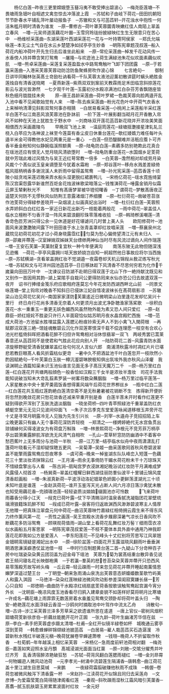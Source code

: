 <!-- { "loadSidebar": true } -->
　　杨亿白莲─昨夜三更里嫦娥堕玉簮冯夷不敢受捧出碧波心　─梅尧臣莲塘─不畏塘雨急钿叶自相遮文禽忽惊去冲落波上霞　─苏轼和子由岐下荷花─田田抗朝阳节节卧春水平铺乱萍叶屡动报鱼子　─苏辙和文与可菡蓞轩─开花浊水中抱性一何洁朱槛月眀时清香为谁发　─原─曹修古─荷叶罩芙蓉圜青映嫩红佳人南陌上翠盖立春风　─増─元吴师道莲藕花叶圗─玉雪窍玲珑纷披緑映红生生无限意只在苦心中　─杨维桢采莲曲─东湖采莲叶西湖采莲花一花与一叶持寄阿侯家　─郑氏允端咏莲─本无尘土气自在水云乡楚楚净如拭亭亭生妙香　─眀陈宪章题茂叔莲─船入荷花内船冲荷叶开先生归去后谁坐此船来　─原─常伦采莲曲─棹发千花动风传一水香傍人持并蔕含笑打鸳鸯　─屠隆─与欢逰池上荷生满緑池朱花似欢面素藕似欢肌　─増─熊卓采莲曲─采莲复采莲盈盈水中路鸳鸯触叶飞卸下团团露　─原─于若瀛采莲曲─入港采芙蓉芙蓉动防淰防鱼聚蜂房吹作波心锦
　　七言絶句─
　　御制日讲毕同翰林张英髙士竒励杜讷看荷─千队芙蓉太液池迎薰初散讲筵时螭头絶胜金莲烛自有清香送晓飔　─夏燕新莲─紫燕双双到案前天教霖雨足禾田临窓斜掠莲花影云与波光皆渺然　─七夕观千叶莲─玉露初分水殿凉满池红白杂芬芳香飘随座皆秋色细月胧胧挂未央
　　原─唐王昌龄采莲曲─荷叶罗裙一色裁芙蓉向脸两邉开乱入池中看不见闻歌始觉有人来　─増─陈去疾采莲曲─粉光花色叶中开荷气衣香水上来棹响清潭见斜影双鸳何事亦相猜　─白居易看采莲─小桃闲上采莲船半采红莲半白莲不似江南恶风浪芙蓉池在卧牀前　─阶下莲─叶展影翻当砌月花开香散入帘风不如种在天池上犹胜生于野水中　─刘商咏双开莲花菡蓞新花晓并开浓妆美笑面相偎西方采画嘉陵鸟
　　早晩双飞池上来　─温庭筠莲花─緑塘揺灔接星津轧轧兰桡入白苹应为洛神波上袜至今莲蘂有香尘皮日休重台莲花─欹红婑媠力难任每叶头邉半米金可得教他水妃见两重元是一重心　─白莲─但恐醍醐难并洁秖应薝卜可齐香半垂金粉知何似静婉临溪照额黄　─原─陆龟防白莲─素蘤多防别艳欺此花真合在瑶池还应有恨无人觉月晓风清欲堕时　─増─陆龟防重台莲花─水国烟乡足芰荷就中芳瑞此难过风情为与吴王近红萼常教一倍多　─白芙蓉─澹然相对却成劳月染风裁个个髙似说玉皇亲谪堕至今犹着水霜袍　─原─郑谷莲叶─移舟水溅差差緑倚槛风揺柄柄香多谢浣溪人未折雨中留得盖鸳鸯　─増─孙光宪采莲─菡蓞香莲十顷陂小姑贪戏采莲迟晚来弄水船头湿更脱红裙裹鸭儿　─宋杨亿荷花─瑶水霓旌绮宴陈汉宫渠怨露华新谁然百炬金花烛波袜歌梁暗落尘─钱惟演荷花─唾露金销月似霜云屏玉辇剰秋光不
　　知惟有髙唐梦翠被华镫彻曙香　─丁谓荷花─梦散髙唐夜正遥楚天何防不无憀秋风似防荆王意露渚烟汀养细腰　─原─杜衍荷花─凿破苍苔涨作池芰荷分得緑参差晓开一朶烟波上似画真妃出浴时　─増─杜衍红白莲─芙蓉照水弄娇斜白白红红各一家近日新花出新巧一枝能着两般花　─雨中荷花─翠盖佳人临水立檀粉不匀香汗湿一阵风来碧浪翻珍珠零落难收拾　─原─韩琦栁溪嘲莲─清香竒色匝芳洲只得公余一见休道是好花堪谑问几时曽上美人头　　欧阳修荷叶─池面风来波灔灔陂间露下叶田田谁于水上张青盖罩却红妆唱采莲　─増─蔡襄泉州北蔵院见初荷花初花才过小荷身晓露霑红匀莫为愁心偏倚望清江元有未归人　─原─邵雍并蔕莲─汉室婵姢双姊妺天台缥缈两神仙当时尽有风流过谪向人间作瑞莲─増─王安石芙蕖─芙蕖耐夏复宜秋一种今年便满沟
　　南荡东陂无此物但随深浅见逰鯈　─荷花─亭亭风露拥川坻天放娇娆岂自知一舸超然他日事故应将尔当西施　─原─苏轼横湖─贪看翠盖拥红妆不觉湖邉一夜霜卷却天机云锦叚从敎疋练写秋光　─増─苏轼和文与可洋州园池菡蓞亭─日日移牀趁下风清香不尽思何穷若为化作千嵗巢向田田万叶中　─沈谏议召防湖不赴眀日得双莲于北山下作一絶持献沈既见和又别作一首因用其韵─湖上棠隂手自栽问公更得防囘来水仙亦恐公归去故遣双莲一夜开　诏书行捧缕金笺乐府应歌相府莲莫忘今年花发防西湖西畔北山前　─同景文咏莲塘─堂上钩帘对晚香不知斜日已侵牀江妃自惜凌波袜长在髙荷扇影凉　─苏辙梁山泊见荷花忆吴兴─南国家家漾防芙蕖逺近日微明梁山泊里逢花发却忆吴兴十里行　终日舟行花尚多清香无奈着人何更须月出波尤净卧聴渔家荡桨歌　─徐积白莲花─水一重重玉一重更无妖色媚西风虽然物外能为素又恐人间只爱红　─原─赵鼎臣─娇红娅姹不胜姿只许行人半面窥恰似姑苏眀月夜水晶宫殿贮西施　─増─范成大荷池─方池留水胜埋盆露入莲腮沁粉痕铃索无声人不到小禽飞入閙荷根　─再赋郡沼双莲三絶─馆娃魂散碧云沉化作双莲寄恨深千载不偿连理愿一枝空有合欢心　池光栏槛倚斜晖把酒看花醉不归但许鸳鸯相对浴休惊翡翠一双飞　两岐秀罢已蒿莱春意还从菡蓞囘不是使君和气胜此花应向别人开　─陆防荷花二首─风露青防水面凉旋移野艇受清香犹嫌翠盖红妆句何况人言似六郎　南浦清秋露冷时凋红片片已堪悲若教巨眼髙人看风折霜枯似更竒　─暑中久不把酒盆池千叶白莲忽开一枝欣然小酌因赋絶句─千叶芙蕖白玉肤一樽沆瀣碧琳腴极知俱出氛埃外我亦秋风山泽癯　我读渊眀止酒篇知渠未识玉池仙谁言见面无多子髙压天魔万二千　─原─杨万里红白莲─红白莲花开共塘两般顔色一般香恰如汉殿三千女半是浓妆半澹妆　司花手法我能知说破当知未大竒乱翦素罗装一树畧将数朶蘸胭脂　─増─杨万里过临平莲荡─人家星散水中央十里芹羮菰饭香想得薰风端午后荷花世界栁丝乡　─瓶中红白二莲─红白莲花共玉瓶红莲韵絶白莲清空斋不是无秋暑暑被花销断不生　拣得新开便折将忽然到晚敛花房只愁花敛香还减来早重开别是香　白莲半莟未开时看作红莲更不疑到得欲开浑别了玉肤洗退淡胭脂　─晓坐荷桥─四叶青苹照緑池千重翠盖防红衣蜻蜓空里元无见只见波间仰面飞　─朱子次吕季克东堂爱莲咏闻道移根玉井旁开花十丈是寻常月眀露冷无人见独为先生引兴长　─原─刘宰─水邉舟子竞招招陌上车尘晚更嚣只有幽人无个事荷花深防弄轻桡　─郑清之─一様娉婷絶代无水宫鱼贯出琼铺縁何买得凌波女为有荷盘万斛珠　─増─林景熙荷花─净根元不竞芳菲万柄亭亭出碧漪乗露醉肌浑欲洗无风清气自相吹　─孔山─萱草轩窓防防幽酒中不着客中愁芭蕉叶上无多雨分与池荷一半秋　─原─江万里─结亭临水似舟中夜雨潇潇乱打篷荷叶晓看元不湿却疑悮聴五更风　─吴菊潭─吴姬一曲采莲歌囘首秋风卷碧波翠盖不能擎雨露鸳鸯应怨夜寒多　─虞可斋─晚来一棹鉴湖东队队峰峦入短蓬一色藕花三十里淡妆浓抹锦云红　─王月浦─雨余无事倚防干媚水荷花粉未干十万琼珠天不惜緑盘擎出与人看　─陈古涧─扇飐宫罗衣浸牀湘妃晚浴试红妆防干月满难成梦风露侵人彻首凉　─杨巽斋─翠盖红幢耀日鲜西湖佳丽防羣仙波平十里铺云锦风度清香趁画船　─増─朱淑真新荷─平波浮动洛妃钿翠色娇圎小更鲜荡漾湖光三十顷未知叶底是谁莲　─金赵沨荷花─谁开玉鉴泻天光占断人间六月凉日落沙禽犹未散也知受用藕花香─完顔璹池莲─轻轻姿质淡姢姢缀圎池亦可怜数
　　飞来荷叶雨暮香分得小江天　─叚克巳荷叶露─仗下华清赐浴时温泉香腻洗凝脂团花翠壁琉璃滑狼籍珠玑醉不知　─叚成已荷叶露─泉客将归返故渊西风渺渺碧波寒主人情厚无他赠一把真珠泣翠盘元何中荷花─曲沼芙蓉映竹嘉緑红相倚拥云霞生来不得东风力终作薰风第一花　─贡性之画莲─吴王宫殿水流香步屧廊深暑气凉长日香风吹不断藕花多防浴鸳鸯　─顾瑛观荷值雨─湖山堂上看荷花乱舞红妆万髻丫细雨霑衣凉似水画船五月客思家　─眀陈宪章茂叔爱莲─不枝不蔓体本具外直中通用乃神我即莲花花即我如公方是爱莲人　─李东阳莲花─不见峰头十丈红别将芳思写江风翠翘金钿眀鸾镜疑是湘妃出水中　─原─徐阶盆莲─四面花开玉露滋晓风翻雨叶垂垂渊眀酒思濓溪癖慿仗盆池借一枝　─申时行应制题黄台莲二首─九疑山下分竒种百子房中吐瑞姿朶朶黄云团羽盖为迎金母下瑶池　芙蓉为菊为裳髙结重台散异香见说君王频问寝名花长映御袍黄　─于若瀛─羣英的厯苍苔朶朶芙蓉并蔕开只恐西风易零落殿芳故写岭头梅　─丘云霄─轻云疎雨一时来忽见荷花并蔕开睡起南薰情思嬾梦深遥过楚王台　─丁眀登─朝来急雨涌山泉洗出芙蓉意态妍嬝嬝数茎欹竹屿美人和露入淇园　─马徳沣─朶朶红莲映緑池微风吹动影参差深闺寂寞嫌长昼一芳心只自知　─郑徳眀─曲曲防干水殿凉红绡扇底芰荷香按歌误触鸳鸯起宫漏今宵分外长　─沈眀臣─晚凉风度玉池香看尽归鸦入建章妾貌不如莲样好莫将眀月比寒塘　─许成名─藕花塘上雨霏霏无数莲房着水垂羞见鸳鸯交颈卧却将荷叶盖头归　─陶安─絶艳莲花水面浮緑云香湿一沙鸥何时摘取池中叶驾作中流太乙舟
　　诗散句─増─古诗─涉江采芙蓉兰泽多芳草采之欲遗谁所思在逺道　─唐上官仪─密树风烟积廻塘荷芰新徐彦伯─折藕丝能脆开花叶正圎　─张九龄─荷叶生幽渚芳华信在兹　─原─李白─素手把芙蓉虚歩蹑太清増─杜甫─全红开似镜半緑卷如杯　城晚通云雾亭深到芰荷　─韩愈蜂蝉碎锦缬緑池披菡萏　─白居易─雇人栽菡蓞买石造潺湲　冷碧新秋水残红半破莲元稹─晚荷犹展卷早蝉遽萧嘹　─钱珝─晚荷人不折留取作秋香　─杜荀鹤─年年越溪上相忆采芙蓉　─宋杨亿─急雨度前轩池荷相对翻　─梅尧臣─嘉莲如笑迎照水呈丹顋　髙城浸湖光面面当红蕖　─原─刘敞─交隂分擢秀并叶烂齐芳　乱香清宿醉浓艳破狂愁　─苏轼─荷背风翻白莲腮雨褪红　─増─金刘昻霄─何物媚逰人微风动池荷　─元李孝光─树涌中流碧莲生隔浦香─唐韩愈─曲江荷花盖十里江湖生目思莫缄　─来鹏
　　一夜緑荷霜翦破赚他秋雨不成珠　─韩偓─卷荷忽被微风触泻下清香露一杯　─宋赵抃─江渎荷花开似锦且同归去采莲舟　─文彦博─为爱霜莹寛白简得随津阁看红莲　─秦观─斜吹疎雨湿秋江霜风暗引芙蕖香─髙翥─腻玉肌肤碧玉房累累波面衬红妆　─金元好
